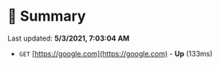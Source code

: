 # 📖 Summary
Last updated: **5/3/2021, 7:03:04 AM**

- `GET` [https://google.com](https://google.com) - **Up** (133ms)
